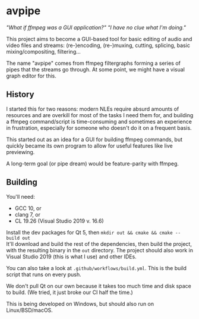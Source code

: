 # avpipe
_"What if ffmpeg was a GUI application?"_
_"I have no clue what I'm doing."_

This project aims to become a GUI-based tool for basic editing of audio and
video files and streams: (re-)encoding, (re-)muxing, cutting, splicing, basic
mixing/compositing, filtering…

The name "avpipe" comes from ffmpeg filtergraphs forming a series of pipes that
the streams go through. At some point, we might have a visual graph editor for
this.

## History
I started this for two reasons: modern NLEs require absurd amounts of resources
and are overkill for most of the tasks I need them for, and building a ffmpeg
command/script is time-consuming and sometimes an experience in frustration,
especially for someone who doesn't do it on a frequent basis.

This started out as an idea for a GUI for building ffmpeg commands, but quickly
became its own program to allow for useful features like live previewing.

A long-term goal (or pipe dream) would be feature-parity with ffmpeg.

## Building
You'll need:
- GCC 10, or
- clang 7, or
- CL 19.26 (Visual Studio 2019 v. 16.6)

Install the dev packages for Qt 5, then 
`mkdir out && cmake && cmake --build out`  
It'll download and build the rest of the dependencies, then build the project, with
the resulting binary in the `out` directory. The project should also work in
Visual Studio 2019 (this is what I use) and other IDEs.

You can also take a look at `.github/workflows/build.yml`. This is the build script
that runs on every push.

We don't pull Qt on our own because it takes too much time and disk space to build.
(We tried, it just broke our CI half the time.)

This is being developed on Windows, but should also run on Linux/BSD/macOS.
